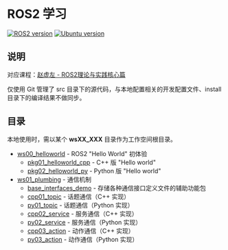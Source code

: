# ROS2 学习

[![ROS2 version](https://img.shields.io/badge/ROS2-humble-blue)](https://docs.ros.org/en/humble/index.html)
[![Ubuntu version](https://img.shields.io/static/v1?label=Ubuntu&message=22.04&color=e95420)](https://releases.ubuntu.com/22.04/)

## 说明

对应课程：[赵虚左 - ROS2理论与实践核心篇](https://space.bilibili.com/1101432368/channel/collectiondetail?sid=700208)

仅使用 Git 管理了 src 目录下的源代码，与本地配置相关的开发配置文件、install 目录下的编译结果不做同步。

## 目录

本地使用时，需以某个 **wsXX_XXX** 目录作为工作空间根目录。

- [ws00_helloworld](ws00_helloworld/) - ROS2 "Hello World" 初体验
  - [pkg01_helloworld_cpp](ws00_helloworld/src/pkg01_helloworld_cpp/) - C++ 版 "Hello world"
  - [pkg02_helloworld_py](ws00_helloworld/src/pkg02_helloworld_py/) - Python 版 "Hello world"
- [ws01_plumbing](ws01_plumbing/) - 通信机制
  - [base_interfaces_demo](ws01_plumbing/src/base_interfaces_demo/) - 存储各种通信接口定义文件的辅助功能包
  - [cpp01_topic](ws01_plumbing/src/cpp01_topic/) - 话题通信（C++ 实现）
  - [py01_topic](ws01_plumbing/src/py01_topic/) - 话题通信（Python 实现）
  - [cpp02_service](ws01_plumbing/src/cpp02_service/) - 服务通信（C++ 实现）
  - [py02_service](ws01_plumbing/src/py02_service/) - 服务通信（Python 实现）
  - [cpp03_action](ws01_plumbing/src/cpp03_action/) - 动作通信（C++ 实现）
  - [py03_action](ws01_plumbing/src/py03_action) - 动作通信（Python 实现）

